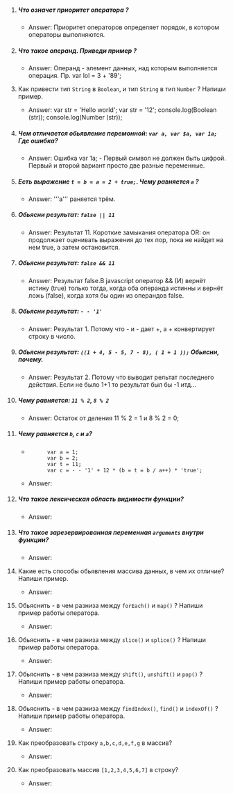 1. ##### Что означет приоритет оператора ?
     * Answer:  Приоритет операторов определяет порядок, в котором операторы выполняются.

2. ##### Что такое операнд. Приведи пример ?
     * Answer:  Операнд - элемент данных, над которым выполняется операция. Пр. var lol = 3 + '89';

3. Как привести тип ```String``` в ```Boolean```, и тип ```String``` в тип ```Number``` ? Напиши пример.
     * Answer:  var str = 'Hello world';         var str = '12';
                console.log(Boolean (str));      console.log(Number (str));

4. ##### Чем отличается обьявление перемонной: ```var a, var $a, var 1a;``` Где ошибка?
     * Answer:  Ошибка var 1a; - Первый символ не должен быть цифрой.
                Первый и второй вариант просто две разные переменные.

5. ##### Есть выражение ```t = b = a = 2 + true;```. Чему равняется ```a``` ?
     * Answer:   '''a''' раняется трём.

6. ##### Обьясни результат: ```false || 11```
     * Answer:  Результат 11. Короткие замыкания оператора OR: он продолжает оценивать выражения до тех пор, пока не найдет на нем true, а затем остановится.

7. ##### Обьясни результат: ```false && 11```
     * Answer:  Результат false.В javascript оператор && (И) вернёт истину (true) только тогда, когда оба операнда истинны и вернёт ложь (false), когда хотя бы один из операндов false.

8. ##### Обьясни результат: ```- - '1'```
     * Answer:  Результат 1. Потому что - и - дает +, а + конвертирует строку в число.

9. ##### Обьясни результат: ```((1 + 4, 5 - 5, 7 - 8), ( 1 + 1 ));``` Обьясни, почему.
     * Answer: Результат 2. Потому что выводит рельтат последнего действия. Если не было 1+1 то результат был бы -1 итд...
 
10. ##### Чему равняется: ```11 % 2```, ```8 % 2```
     * Answer: Остаток от деления 11 % 2 = 1 и  8 % 2 = 0;


11. ##### Чему равняется ```b```, ```c``` и ```a```?
     *           var a = 1;
                 var b = 2;
                 var t = 11;
                 var c = - - '1' + 12 * (b = t = b / a++) * 'true';
     * Answer:  
12. ##### Что такое лексическая область видимости функции?
     * Answer:  
13. ##### Что такое зарезервированная переменная ```arguments``` внутри функции?
     * Answer:  
14. Какие есть способы обьявления массива данных, в чем их отличие? Напиши пример.
     * Answer:  
15. Обьяснить - в чем разниза между ```forEach()``` и ```map()``` ?  Напиши пример работы оператора.
     * Answer:  
16. Обьяснить - в чем разниза между ```slice()``` и ```splice()``` ? Напиши пример работы оператора.
     * Answer:  
17. Обьяснить - в чем разниза между ```shift()```, ```unshift()``` и ```pop()``` ? Напиши пример работы оператора.
     * Answer:  
18. Обьяснить - в чем разниза между ```findIndex()```, ```find()``` и ```indexOf()``` ? Напиши пример работы оператора.
     * Answer:  
19. Как преобразовать строку ```a,b,c,d,e,f,g``` в массив?
     * Answer:  
20. Как преобразовать массив ```[1,2,3,4,5,6,7]``` в строку?
     * Answer:  
